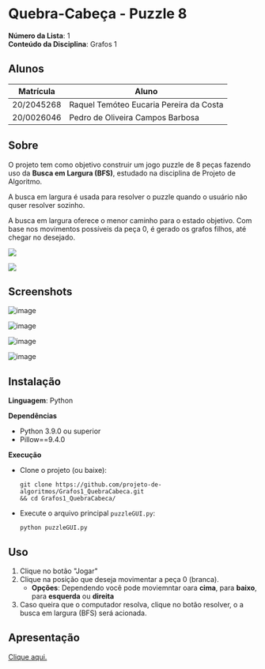 # Quebra-Cabeça - Puzzle 8

**Número da Lista**: 1<br>
**Conteúdo da Disciplina**: Grafos 1<br>

## Alunos
|Matrícula | Aluno |
| -- | -- |
| 20/2045268  | Raquel Temóteo Eucaria Pereira da Costa|
| 20/0026046  |  Pedro de Oliveira Campos Barbosa |

## Sobre 
<!-- Descreva os objetivos do seu projeto e como ele funciona.  -->

O projeto tem como objetivo construir um jogo puzzle de 8 peças fazendo uso da **Busca em Largura (BFS)**, estudado na disciplina de Projeto de Algoritmo.

A busca em largura é usada para resolver o puzzle quando o usuário não quser resolver sozinho.

A busca em largura oferece o menor caminho para o estado objetivo. Com base nos movimentos possíveis da peça 0, é gerado os grafos filhos, até chegar no desejado.

![](https://miro.medium.com/v2/resize:fit:720/format:webp/1*mQ6ODKhGqh3ZVCDo7A1XDw.jpeg)

![](https://web.cs.wpi.edu/~heineman/html/teaching_/cs2223/b15/days/dfs_8puzzle.png)


## Screenshots
![image](https://github.com/projeto-de-algoritmos/Grafos1_QuebraCabeca/assets/78980796/c970de53-ccc4-453c-b10b-1a367168bd47)

![image](https://github.com/projeto-de-algoritmos/Grafos1_QuebraCabeca/assets/78980796/1cdbc690-e6c1-420d-b79e-794bf441b970)

![image](https://github.com/projeto-de-algoritmos/Grafos1_QuebraCabeca/assets/78980796/41c2f51d-47dc-42eb-9350-3ebf65c58d8d)

![image](https://github.com/projeto-de-algoritmos/Grafos1_QuebraCabeca/assets/78980796/04fafdfc-28a8-41a5-99ce-cf20cacc5aa2)


## Instalação 
**Linguagem**: Python<br>

**Dependências**
- Python 3.9.0 ou superior
- Pillow==9.4.0
  
**Execução**
- Clone o projeto (ou baixe):
  
  ```shell
  git clone https://github.com/projeto-de-algoritmos/Grafos1_QuebraCabeca.git 
  && cd Grafos1_QuebraCabeca/
  ```

 - Execute o arquivo principal ```puzzleGUI.py```:
  
    ```shell
    python puzzleGUI.py 
    ```


## Uso 
1. Clique no botão "Jogar" 
2. Clique na posição que deseja movimentar a peça 0 (branca).
   - **Opções**: Dependendo você pode moviemntar oara **cima**, para **baixo**, para **esquerda** ou **direita**
3. Caso queira que o computador resolva, clique no botão resolver, o a busca em largura (BFS) será acionada.

## Apresentação
[Clique aqui.](https://youtu.be/27ZLCZL7V5s)
  



